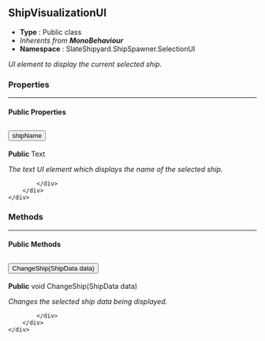 ## ShipVisualizationUI
* **Type** : Public class
* _Inherents from **MonoBehaviour**_ 
* **Namespace** : SlateShipyard.ShipSpawner.SelectionUI

_UI element to display the current selected ship._





### Properties

---


#### Public Properties
<div class="accordion" id="properties">
	<div class="accordion-item">
		<h2 class="accordion-header">
           <button id="shipName-heading" class="accordion-button collapsed" type="button" data-bs-toggle="collapse" data-bs-target="#shipName" aria-expanded="false" aria-controls="shipName">
            shipName
			</button>
		</h2>
		<div id="shipName" class="accordion-collapse collapse" aria-labelledby="shipName-heading" data-bs-parent="#properties">
			<div class="accordion-body">
				<p class="my-0 ms-2"><b>Public</b> Text</p>
<p class="my-0 ms-2"><i>The text UI element which displays the name of the selected ship.</i></p>
				
				
			</div>
		</div>
	</div>
</div>



### Methods

---


#### Public Methods
<div class="accordion" id="methods">
	<div class="accordion-item">
		<h2 class="accordion-header">
           <button id="ChangeShipShipDatadata-heading" class="accordion-button collapsed" type="button" data-bs-toggle="collapse" data-bs-target="#ChangeShipShipDatadata" aria-expanded="false" aria-controls="ChangeShipShipDatadata">
            ChangeShip(ShipData data)
			</button>
		</h2>
		<div id="ChangeShipShipDatadata" class="accordion-collapse collapse" aria-labelledby="ChangeShipShipDatadata-heading" data-bs-parent="#methods">
			<div class="accordion-body">
				<p class="my-0 ms-2"><b>Public</b> void ChangeShip(ShipData data)</p>
<p class="my-0 ms-2"><i>Changes the selected ship data being displayed.</i></p>
				
				
			</div>
		</div>
	</div>
</div>



